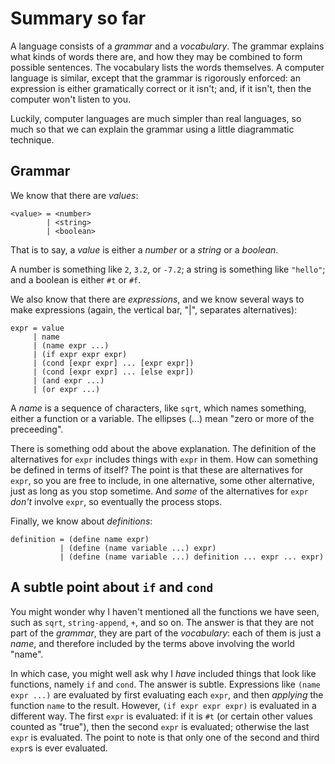 Summary so far
==============

A language consists of a *grammar* and a *vocabulary*. The grammar explains what
kinds of words there are, and how they may be combined to form possible
sentences. The vocabulary lists the words themselves. A computer language is
similar, except that the grammar is rigorously enforced: an expression is either
gramatically correct or it isn't; and, if it isn't, then the computer won't
listen to you.

Luckily, computer languages are much simpler than real languages, so much so
that we can explain the grammar using a little diagrammatic technique. 



Grammar
-------



We know that there are *values*:

    <value> = <number>
      	    | <string>
            | <boolean>

That is to say, a *value* is either a *number* or a *string* or a *boolean*. 

A number is something like `2`, `3.2`, or `-7.2`; a string is something like
`"hello"`; and a boolean is either `#t` or `#f`.

We also know that there are *expressions*, and we know several ways to make
expressions (again, the vertical bar, "|", separates alternatives):

	expr = value
		 | name
		 | (name expr ...)
		 | (if expr expr expr)
		 | (cond [expr expr] ... [expr expr])
		 | (cond [expr expr] ... [else expr])
		 | (and expr ...)
		 | (or expr ...)
		 
A *name* is a sequence of characters, like `sqrt`, which names something, either
a function or a variable. The ellipses (...) mean "zero or more of the
preceeding". 

There is something odd about the above explanation. The definition of the
alternatives for `expr` includes things with `expr` in them. How can something
be defined in terms of itself? The point is that these are alternatives for
`expr`, so you are free to include, in one alternative, some other alternative,
just as long as you stop sometime. And *some* of the alternatives for `expr`
*don't* involve `expr`, so eventually the process stops.

Finally, we know about *definitions*:

	definition = (define name expr)
	           | (define (name variable ...) expr)
			   | (define (name variable ...) definition ... expr ... expr)
			   

A subtle point about `if` and `cond`
------------------------------------

You might wonder why I haven't mentioned all the functions we have seen, such as
`sqrt`, `string-append`, `+`, and so on. The answer is that they are not part of
the *grammar*, they are part of the *vocabulary*: each of them is just a *name*,
and therefore included by the terms above involving the world "name".

In which case, you might well ask why I *have* included things that look like
functions, namely `if` and `cond`. The answer is subtle. Expressions like `(name
expr ...)` are evaluated by first evaluating each `expr`, and then *applying*
the function `name` to the result. However, `(if expr expr expr)` is evaluated
in a different way. The first `expr` is evaluated: if it is `#t` (or certain
other values counted as "true"), then the second `expr` is evaluated; otherwise
the last `expr` is evaluated. The point to note is that only one of the second
and third `expr`s is ever evaluated.

